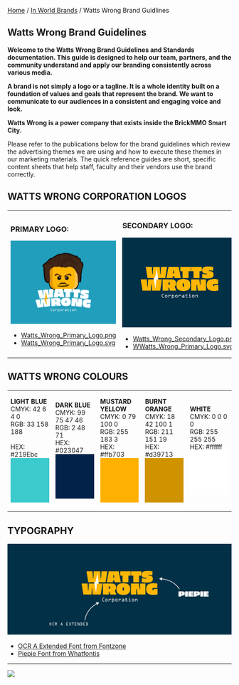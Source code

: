 <style>@import url("//readme.codeadam.ca/readme.css");</style>

[Home](/) / [In World Brands](/world) / Watts Wrong Brand Guidlines

## Watts Wrong Brand Guidelines

**Welcome to the Watts Wrong Brand Guidelines and Standards documentation. This guide is designed to help our team, partners, and the community understand and apply our branding consistently across various media.**

**A brand is not simply a logo or a tagline. It is a whole identity built on a foundation of values and goals that represent the brand. We want to communicate to our audiences in a consistent and engaging voice and look.**

**Watts Wrong is a power company that exists inside the BrickMMO Smart City.**

Please refer to the publications below for the brand guidelines which review the advertising themes we are using and how to execute these themes in our marketing materials. The quick reference guides are short, specific content sheets that help staff, faculty and their vendors use the brand correctly.

## WATTS WRONG CORPORATION LOGOS

<table>
<tr>
<td width="50%">

<h3>PRIMARY LOGO:</h3>

<img src="watts/png/Watts_Wrong_Primary_Logo.png">

<ul>
<li><a href="watts/png/Watts_Wrong_Primary_Logo.png" download>Watts_Wrong_Primary_Logo.png</a></li>
<li><a href="watts/svg/Watts_Wrong_Primary_Logo.svg" download>Watts_Wrong_Primary_Logo.svg</a></li>

</ul>

</td>
<td width="50%">

<h3>SECONDARY LOGO:</h3>

<img src="watts/png/Watts_Wrong_Secondary_Logo.png">

<ul>
<li><a href="watts/png/Watts_Wrong_Secondary_Logo.png" download>Watts_Wrong_Secondary_Logo.png</a></li>
<li><a href="watts/svg/Watts_Wrong_Primary_Logo.svg" download>WWatts_Wrong_Primary_Logo.svg</a></li>

</ul>

</td>
</tr>
</table>

## WATTS WRONG COLOURS 

<table style="width:100%;">
<tr>
<td width="20%">

<strong>LIGHT BLUE</strong>
<br>
CMYK: 42 6 4 0
<br>
RGB: 33 158 188  
<br>
HEX: #219Ebc
<br>
<img src="watts/colours/Light_Blue.jpg" width="100" height="100">

</td>
<td width="20%">

<strong>DARK BLUE</strong>
<br>
CMYK: 99 75 47 46
<br>
RGB: 2 48 71
<br>
HEX: #023047
<br>
<img src="watts/colours/Dark_Blue.jpg" width="100" height="100">

</td>
<td width="20%">

<strong>MUSTARD YELLOW</strong>
<br>
CMYK: 0 79 100 0
<br>
RGB: 255 183 3
<br>
HEX: #ffb703
<br>
<img src="watts/colours/Mustard_Yellow.jpg" width="100" height="100">

</td>
<td width="20%">

<strong>BURNT ORANGE</strong>
<br>
CMYK: 18 42 100 1
<br>
RGB: 211 151 19
<br>
HEX: #d39713
<br>
<img src="watts/colours/Burnt_Orange.jpg" width="100" height="100">

</td>
<td width="20%">

<strong>WHITE</strong>
<br>
CMYK: 0 0 0 0
<br>
RGB: 255 255 255
<br>
HEX: #ffffff
<br>
<img src="watts/colours/White.jpg" width="100" height="100">

</td>
</tr>
</table>

## TYPOGRAPHY

<img src="watts/images/Watts_Wrong_Typography.jpg">

- <a href="https://fontzone.net/font-details/ocr-a-extended" target="_blank">OCR A Extended Font from Fontzone</a>
- <a href="https://www.whatfontis.com/NFC_Piepie-Regular.font)" target="_blank"> Piepie Font from Whatfontis</a>

---

<a href="https://brickmmo.com">
<img src="https://brickmmo.com/images/brickmmo-logo-horizontal.jpg" width="100">
</a>


